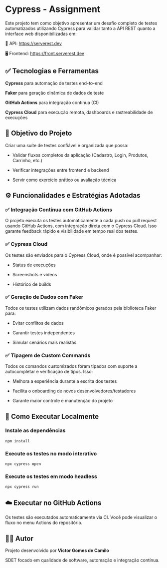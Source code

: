 # Cypress - Assignment

Este projeto tem como objetivo apresentar um desafio completo de testes automatizados utilizando Cypress para validar tanto a API REST quanto a interface web disponibilizadas em:

🧪 API: https://serverest.dev

🖥️ Frontend: https://front.serverest.dev

## ✅ Tecnologias e Ferramentas

**Cypress** para automação de testes end-to-end

**Faker** para geração dinâmica de dados de teste

**GitHub Actions** para integração contínua (CI)

**Cypress Cloud** para execução remota, dashboards e rastreabilidade de execuções

## 🎯 Objetivo do Projeto

Criar uma suíte de testes confiável e organizada que possa:

- Validar fluxos completos da aplicação (Cadastro, Login, Produtos, Carrinho, etc.)

- Verificar integrações entre frontend e backend

- Servir como exercício prático ou avaliação técnica

## ⚙️ Funcionalidades e Estratégias Adotadas

### ✅ Integração Contínua com GitHub Actions

O projeto executa os testes automaticamente a cada push ou pull request usando GitHub Actions, com integração direta com o Cypress Cloud. Isso garante feedback rápido e visibilidade em tempo real dos testes.

### ✅ Cypress Cloud

Os testes são enviados para o Cypress Cloud, onde é possível acompanhar:

- Status de execuções

- Screenshots e vídeos

- Histórico de builds

### ✅ Geração de Dados com Faker

Todos os testes utilizam dados randômicos gerados pela biblioteca Faker para:

- Evitar conflitos de dados

- Garantir testes independentes

- Simular cenários mais realistas

### ✅ Tipagem de Custom Commands

Todos os comandos customizados foram tipados com suporte a autocompletar e verificação de tipos. Isso:

- Melhora a experiência durante a escrita dos testes

- Facilita o onboarding de novos desenvolvedores/testadores

- Garante maior controle e manutenção do projeto

## 🧪 Como Executar Localmente

### Instale as dependências

`npm install`

### Execute os testes no modo interativo

`npx cypress open`

### Execute os testes em modo headless

`npx cypress run`

## ☁️ Executar no GitHub Actions

Os testes são executados automaticamente via CI. Você pode visualizar o fluxo no menu Actions do repositório.

## 👨‍💻 Autor

Projeto desenvolvido por **Victor Gomes de Camilo**

SDET focado em qualidade de software, automação e integração contínua.
